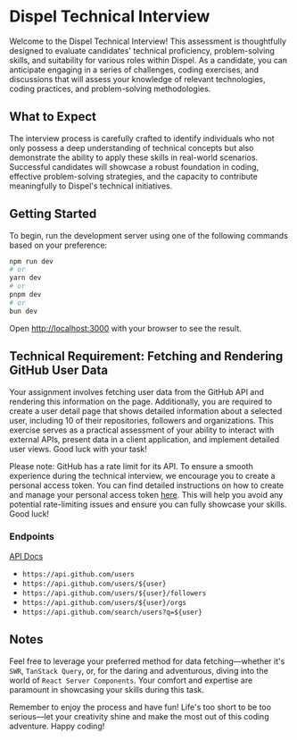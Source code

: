 # Dispel Technical Interview

Welcome to the Dispel Technical Interview! This assessment is thoughtfully designed to evaluate candidates' technical proficiency, problem-solving skills, and suitability for various roles within Dispel. As a candidate, you can anticipate engaging in a series of challenges, coding exercises, and discussions that will assess your knowledge of relevant technologies, coding practices, and problem-solving methodologies.

## What to Expect

The interview process is carefully crafted to identify individuals who not only possess a deep understanding of technical concepts but also demonstrate the ability to apply these skills in real-world scenarios. Successful candidates will showcase a robust foundation in coding, effective problem-solving strategies, and the capacity to contribute meaningfully to Dispel's technical initiatives.

## Getting Started

To begin, run the development server using one of the following commands based on your preference:

```bash
npm run dev
# or
yarn dev
# or
pnpm dev
# or
bun dev
```

Open [http://localhost:3000](http://localhost:3000) with your browser to see the result.

## Technical Requirement: Fetching and Rendering GitHub User Data

Your assignment involves fetching user data from the GitHub API and rendering this information on the page. Additionally, you are required to create a user detail page that shows detailed information about a selected user, including 10 of their repositories, followers and organizations. This exercise serves as a practical assessment of your ability to interact with external APIs, present data in a client application, and implement detailed user views. Good luck with your task!

Please note: GitHub has a rate limit for its API. To ensure a smooth experience during the technical interview, we encourage you to create a personal access token. You can find detailed instructions on how to create and manage your personal access token [here](https://docs.github.com/en/authentication/keeping-your-account-and-data-secure/managing-your-personal-access-tokens). This will help you avoid any potential rate-limiting issues and ensure you can fully showcase your skills. Good luck!

### Endpoints

[API Docs](https://docs.github.com/en/rest/users/users?apiVersion=2022-11-28)

- `https://api.github.com/users`
- `https://api.github.com/users/${user}`
- `https://api.github.com/users/${user}/followers`
- `https://api.github.com/users/${user}/orgs`
- `https://api.github.com/search/users?q=${user}`

## Notes

Feel free to leverage your preferred method for data fetching—whether it's `SWR`, `TanStack Query`, or, for the daring and adventurous, diving into the world of `React Server Components`. Your comfort and expertise are paramount in showcasing your skills during this task.

Remember to enjoy the process and have fun! Life's too short to be too serious—let your creativity shine and make the most out of this coding adventure. Happy coding!
